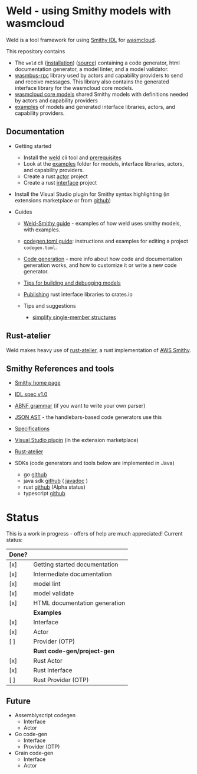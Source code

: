 # Weld - using Smithy models with wasmcloud

Weld is a tool framework for using [Smithy IDL](https://awslabs.github.io/smithy/index.html) for [wasmcloud](https://github.com/wasmcloud/wasmcloud).

This repository contains

- The `weld` cli ([installation](doc/prerequisites.md/#weld)) ([source](./bin)) containing a code generator, html documentation generator, a model linter, and a model validator. 
- [wasmbus-rpc](./rpc-rs) library used by actors and capability providers to send and receive messages. This library also contains the generated interface library for the wasmcloud core models.
- [wasmcloud core models](./models/smithy) shared Smithy models with definitions needed by actors and capability providers  
- [examples](./examples) of models and generated interface libraries, actors, and capability providers.


## Documentation

- Getting started
  - Install the [weld](doc/prerequisites.md#weld) cli tool and [prerequisites](doc/prerequisites.md)
  - Look at the [examples](./examples/) folder for models, interface libraries, actors, and capability providers.
  - Create a rust [actor](doc/getting_started.md#creating-an-actor) project
  - Create a rust [interface](doc/getting_started.md#creating-an-interface-project) project
    
- Install the Visual Studio plugin for Smithy syntax highlighting (in extensions marketplace or from [github](https://github.com/awslabs/smithy-vscode))
  


- Guides
  - [Weld-Smithy guide](doc/weld-smithy.md) - examples of how weld uses smithy models, with examples.
  - [codegen.toml guide](doc/codegen-toml.md): instructions and examples for editing a project `codegen.toml`.
  - [Code generation](doc/code-generation.md) - more info about how code and documentation generation works, and how to customize it or write a new code generator.
  - [Tips for building and debugging models](doc/getting-started.md#model-builds-and-debugging)
  - [Publishing](doc/crates-io.md) rust interface libraries to crates.io
  

  - Tips and suggestions
    - [simplify single-member structures](doc/tips/single-member-structures.md)
  
  
## Rust-atelier

Weld makes heavy use of [rust-atelier](https://github.com/johnstonskj/rust-atelier), a rust implementation of [AWS Smithy](https://awslabs.github.io/smithy/index.html).


## Smithy References and tools

- [Smithy home page](https://awslabs.github.io/smithy/index.html)
- [IDL spec v1.0](https://awslabs.github.io/smithy/1.0/spec/core/idl.html)
- [ABNF grammar](https://awslabs.github.io/smithy/1.0/spec/core/idl.html#smithy-idl-abnf) (if you want to write your own parser)
- [JSON AST](https://awslabs.github.io/smithy/1.0/spec/core/json-ast.html) - the handlebars-based code generators use this
  
- [Specifications](https://awslabs.github.io/smithy/1.0/spec/index.html)

- [Visual Studio plugin](https://github.com/awslabs/smithy-vscode) (in the extension marketplace)

- [Rust-atelier](https://github.com/johnstonskj/rust-atelier)
  
- SDKs (code generators and tools below are implemented in Java)
  - go [github](https://github.com/aws/smithy-go)
  - java sdk [github](https://github.com/awslabs) ( [javadoc](https://awslabs.github.io/smithy/javadoc/1.8.0/)  )
  - rust [github](https://github.com/awslabs/smithy-rs) (Alpha status)
  - typescript [github](https://github.com/awslabs/smithy-typescript)


# Status

This is a work in progress - offers of help are much appreciated! Current status:

|Done? | |
| :--- | :--- |
| [x] | Getting started documentation|
| [x] | Intermediate documentation|
| [x] | model lint |
| [x] | model validate |
| [x] | HTML documentation generation |
| | __Examples__ |
| [x] | Interface
| [x] | Actor
| [ ] | Provider (OTP)
| | __Rust code-gen/project-gen__ |
| [x] | Rust Actor
| [x] | Rust Interface
| [ ] | Rust Provider (OTP) |


## Future

- Assemblyscript codegen
  - Interface
  - Actor
- Go code-gen 
  - Interface
  - Provider (OTP)
- Grain code-gen
  - Interface
  - Actor
